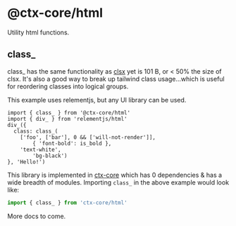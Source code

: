 # @ctx-core/html

Utility html functions.

## class_

class_ has the same functionality as [clsx](https://github.com/lukeed/clsx/) yet is 101 B, or < 50% the size of clsx. It's also a good way to break up tailwind class usage...which is useful for reordering classes into logical groups.

This example uses relementjs, but any UI library can be used.

```tsx
import { class_ } from '@ctx-core/html'
import { div_ } from 'relementjs/html'
div_({
  class: class_(
    ['foo', ['bar'], 0 && ['will-not-render']],
		{ 'font-bold': is_bold },
    'text-white',
		'bg-black')
}, 'Hello!')
```

This library is implemented in [ctx-core](https://github.com/ctx-core/ctx-core) which has 0 dependencies & has a wide breadth of modules. Importing `class_` in the above example would look like:

```ts
import { class_ } from 'ctx-core/html'
```

More docs to come.
